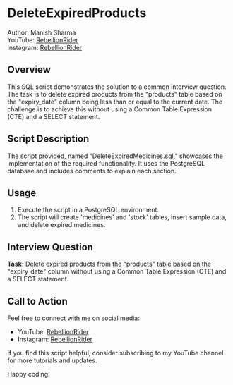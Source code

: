 # DeleteExpiredProducts

Author: Manish Sharma  
YouTube: [RebellionRider](https://www.youtube.com/@RebellionRider)  
Instagram: [RebellionRider](https://www.instagram.com/RebellionRider)

## Overview

This SQL script demonstrates the solution to a common interview question. The task is to delete expired products from the "products" table based on the "expiry_date" column being less than or equal to the current date. The challenge is to achieve this without using a Common Table Expression (CTE) and a SELECT statement.

## Script Description

The script provided, named "DeleteExpiredMedicines.sql," showcases the implementation of the required functionality. It uses the PostgreSQL database and includes comments to explain each section.

## Usage

1. Execute the script in a PostgreSQL environment.
2. The script will create 'medicines' and 'stock' tables, insert sample data, and delete expired medicines.

## Interview Question

**Task:**
Delete expired products from the "products" table based on the "expiry_date" column without using a Common Table Expression (CTE) and a SELECT statement.

## Call to Action

Feel free to connect with me on social media:

- YouTube: [RebellionRider](https://www.youtube.com/@RebellionRider)
- Instagram: [RebellionRider](https://www.instagram.com/RebellionRider)

If you find this script helpful, consider subscribing to my YouTube channel for more tutorials and updates.

Happy coding!
